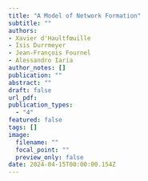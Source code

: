 ```yaml
---
title: "A Model of Network Formation"
subtitle: ""
authors:
- Xavier d'Haultfœuille
- Isis Durrmeyer
- Jean-François Fournel
- Alessandro Iaria
author_notes: []
publication: ""
abstract: ""
draft: false
url_pdf: 
publication_types:
  - "4"
featured: false
tags: []
image:
  filename: ""
  focal_point: ""
  preview_only: false
date: 2024-04-15T00:00:00.154Z
---
```


